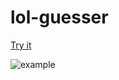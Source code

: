# lol-guesser
[Try it](http://lolguesser.wchprojects.com/)

![example](https://media.discordapp.net/attachments/615036295932280834/1138895065306112020/lolguessser.png?width=1690&height=920)
